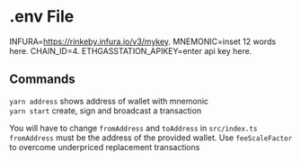 # .env File

INFURA=https://rinkeby.infura.io/v3/mykey. 
MNEMONIC=inset 12 words here. 
CHAIN_ID=4. 
ETHGASSTATION_APIKEY=enter api key here. 

## Commands

`yarn address` shows address of wallet with mnemonic  
`yarn start` create, sign and broadcast a transaction

You will have to change `fromAddress` and `toAddress` in `src/index.ts` `fromAddress` must be the address of the provided wallet.
Use `feeScaleFactor` to overcome underpriced replacement transactions
